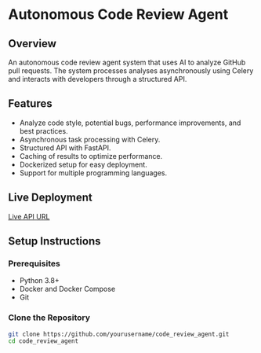 # Autonomous Code Review Agent

## Overview

An autonomous code review agent system that uses AI to analyze GitHub pull requests. The system processes analyses asynchronously using Celery and interacts with developers through a structured API.

## Features

- Analyze code style, potential bugs, performance improvements, and best practices.
- Asynchronous task processing with Celery.
- Structured API with FastAPI.
- Caching of results to optimize performance.
- Dockerized setup for easy deployment.
- Support for multiple programming languages.

## Live Deployment

[Live API URL](https://your-deployment-url.com)

## Setup Instructions

### Prerequisites

- Python 3.8+
- Docker and Docker Compose
- Git

### Clone the Repository

```bash
git clone https://github.com/yourusername/code_review_agent.git
cd code_review_agent
